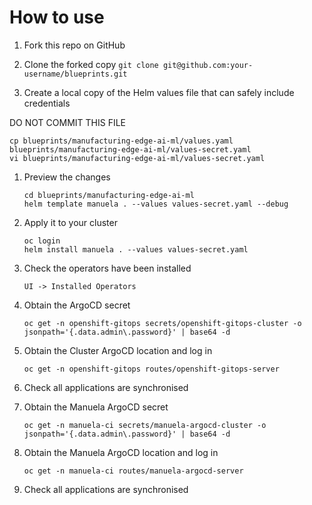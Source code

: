 # How to use

1. Fork this repo on GitHub 
1. Clone the forked copy
   `git clone git@github.com:your-username/blueprints.git`

1. Create a local copy of the Helm values file that can safely include credentials

  DO NOT COMMIT THIS FILE
   ```
   cp blueprints/manufacturing-edge-ai-ml/values.yaml blueprints/manufacturing-edge-ai-ml/values-secret.yaml
   vi blueprints/manufacturing-edge-ai-ml/values-secret.yaml
   ```

1. Preview the changes
   ```
   cd blueprints/manufacturing-edge-ai-ml
   helm template manuela . --values values-secret.yaml --debug
   ```
1. Apply it to your cluster
   ```
   oc login
   helm install manuela . --values values-secret.yaml
   ```
1. Check the operators have been installed

   `UI -> Installed Operators`

1. Obtain the ArgoCD secret

   `oc get -n openshift-gitops secrets/openshift-gitops-cluster -o jsonpath='{.data.admin\.password}' | base64 -d`

1. Obtain the Cluster ArgoCD location and log in

   `oc get -n openshift-gitops routes/openshift-gitops-server`
   
1. Check all applications are synchronised

1. Obtain the Manuela ArgoCD secret

   `oc get -n manuela-ci secrets/manuela-argocd-cluster -o jsonpath='{.data.admin\.password}' | base64 -d`

1. Obtain the Manuela ArgoCD location and log in

   `oc get -n manuela-ci routes/manuela-argocd-server`

1. Check all applications are synchronised


